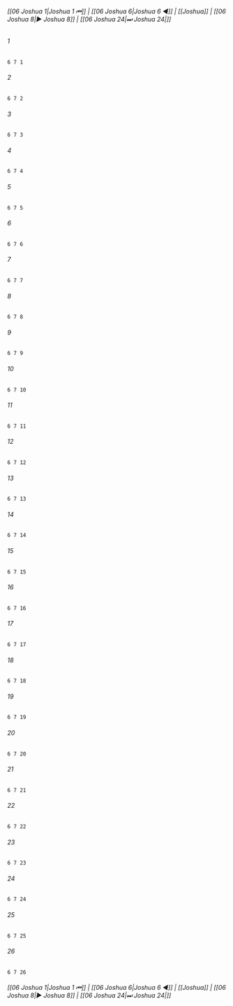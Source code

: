 
###### [[06 Joshua 1|Joshua 1 ⏮]] | [[06 Joshua 6|Joshua 6 ◀]] | [[Joshua]] | [[06 Joshua 8|▶ Joshua 8]] | [[06 Joshua 24|⏭ Joshua 24|]]

###### 1
``` verse
6 7 1 
```
###### 2
``` verse
6 7 2 
```
###### 3
``` verse
6 7 3 
```
###### 4
``` verse
6 7 4 
```
###### 5
``` verse
6 7 5 
```
###### 6
``` verse
6 7 6 
```
###### 7
``` verse
6 7 7 
```
###### 8
``` verse
6 7 8 
```
###### 9
``` verse
6 7 9 
```
###### 10
``` verse
6 7 10 
```
###### 11
``` verse
6 7 11 
```
###### 12
``` verse
6 7 12 
```
###### 13
``` verse
6 7 13 
```
###### 14
``` verse
6 7 14 
```
###### 15
``` verse
6 7 15 
```
###### 16
``` verse
6 7 16 
```
###### 17
``` verse
6 7 17 
```
###### 18
``` verse
6 7 18 
```
###### 19
``` verse
6 7 19 
```
###### 20
``` verse
6 7 20 
```
###### 21
``` verse
6 7 21 
```
###### 22
``` verse
6 7 22 
```
###### 23
``` verse
6 7 23 
```
###### 24
``` verse
6 7 24 
```
###### 25
``` verse
6 7 25 
```
###### 26
``` verse
6 7 26 
```

###### [[06 Joshua 1|Joshua 1 ⏮]] | [[06 Joshua 6|Joshua 6 ◀]] | [[Joshua]] | [[06 Joshua 8|▶ Joshua 8]] | [[06 Joshua 24|⏭ Joshua 24|]]

